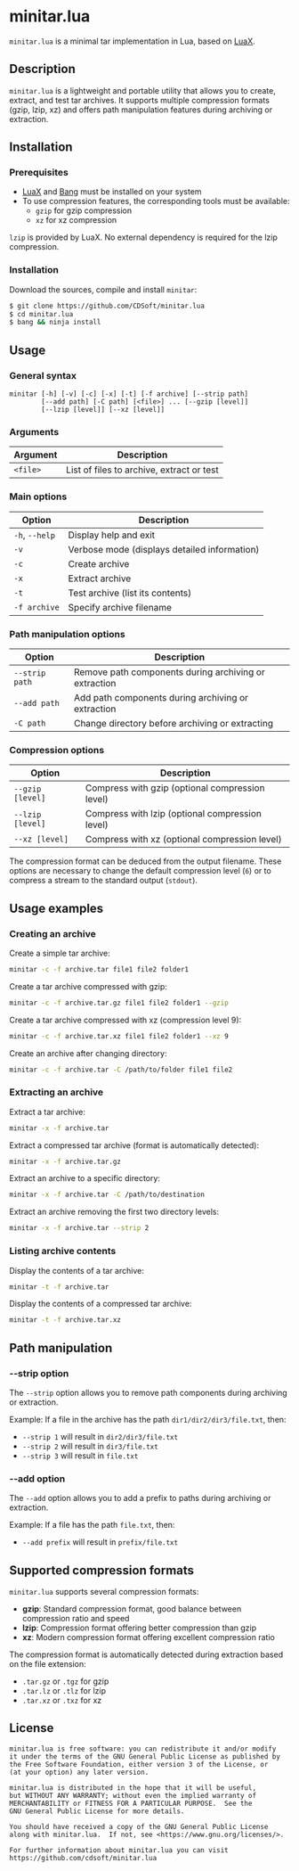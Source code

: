# minitar.lua

`minitar.lua` is a minimal tar implementation in Lua, based on [LuaX](https://github.com/CDSoft/luax).

## Description

`minitar.lua` is a lightweight and portable utility that allows you to create, extract, and test tar archives.
It supports multiple compression formats (gzip, lzip, xz) and offers path manipulation features during archiving or extraction.

## Installation

### Prerequisites

- [LuaX](https://github.com/CDSoft/luax) and [Bang](https://github.com/CDSoft/bang) must be installed on your system
- To use compression features, the corresponding tools must be available:
  - `gzip` for gzip compression
  - `xz` for xz compression

`lzip` is provided by LuaX.
No external dependency is required for the lzip compression.

### Installation

Download the sources, compile and install `minitar`:

```bash
$ git clone https://github.com/CDSoft/minitar.lua
$ cd minitar.lua
$ bang && ninja install
```

## Usage

### General syntax

```
minitar [-h] [-v] [-c] [-x] [-t] [-f archive] [--strip path]
        [--add path] [-C path] [<file>] ... [--gzip [level]]
        [--lzip [level]] [--xz [level]]
```

### Arguments

| Argument      | Description                                   |
|---------------|-----------------------------------------------|
| `<file>`      | List of files to archive, extract or test     |

### Main options

| Option            | Description                                   |
|-------------------|-----------------------------------------------|
| `-h`, `--help`    | Display help and exit                         |
| `-v`              | Verbose mode (displays detailed information)  |
| `-c`              | Create archive                                |
| `-x`              | Extract archive                               |
| `-t`              | Test archive (list its contents)              |
| `-f archive`      | Specify archive filename                      |

### Path manipulation options

| Option            | Description                                           |
|-------------------|-------------------------------------------------------|
| `--strip path`    | Remove path components during archiving or extraction |
| `--add path`      | Add path components during archiving or extraction    |
| `-C path`         | Change directory before archiving or extracting       |

### Compression options

| Option            | Description                                       |
|-------------------|---------------------------------------------------|
| `--gzip [level]`  | Compress with gzip (optional compression level)   |
| `--lzip [level]`  | Compress with lzip (optional compression level)   |
| `--xz [level]`    | Compress with xz (optional compression level)     |

The compression format can be deduced from the output filename.
These options are necessary to change the default compression level (`6`)
or to compress a stream to the standard output (`stdout`).

## Usage examples

### Creating an archive

Create a simple tar archive:
```bash
minitar -c -f archive.tar file1 file2 folder1
```

Create a tar archive compressed with gzip:
```bash
minitar -c -f archive.tar.gz file1 file2 folder1 --gzip
```

Create a tar archive compressed with xz (compression level 9):
```bash
minitar -c -f archive.tar.xz file1 file2 folder1 --xz 9
```

Create an archive after changing directory:
```bash
minitar -c -f archive.tar -C /path/to/folder file1 file2
```

### Extracting an archive

Extract a tar archive:
```bash
minitar -x -f archive.tar
```

Extract a compressed tar archive (format is automatically detected):
```bash
minitar -x -f archive.tar.gz
```

Extract an archive to a specific directory:
```bash
minitar -x -f archive.tar -C /path/to/destination
```

Extract an archive removing the first two directory levels:
```bash
minitar -x -f archive.tar --strip 2
```

### Listing archive contents

Display the contents of a tar archive:
```bash
minitar -t -f archive.tar
```

Display the contents of a compressed tar archive:
```bash
minitar -t -f archive.tar.xz
```

## Path manipulation

### --strip option

The `--strip` option allows you to remove path components during archiving or extraction.

Example: If a file in the archive has the path `dir1/dir2/dir3/file.txt`, then:
- `--strip 1` will result in `dir2/dir3/file.txt`
- `--strip 2` will result in `dir3/file.txt`
- `--strip 3` will result in `file.txt`

### --add option

The `--add` option allows you to add a prefix to paths during archiving or extraction.

Example: If a file has the path `file.txt`, then:
- `--add prefix` will result in `prefix/file.txt`

## Supported compression formats

`minitar.lua` supports several compression formats:

- **gzip**: Standard compression format, good balance between compression ratio and speed
- **lzip**: Compression format offering better compression than gzip
- **xz**: Modern compression format offering excellent compression ratio

The compression format is automatically detected during extraction based on the file extension:
- `.tar.gz` or `.tgz` for gzip
- `.tar.lz` or `.tlz` for lzip
- `.tar.xz` or `.txz` for xz

## License

    minitar.lua is free software: you can redistribute it and/or modify
    it under the terms of the GNU General Public License as published by
    the Free Software Foundation, either version 3 of the License, or
    (at your option) any later version.

    minitar.lua is distributed in the hope that it will be useful,
    but WITHOUT ANY WARRANTY; without even the implied warranty of
    MERCHANTABILITY or FITNESS FOR A PARTICULAR PURPOSE.  See the
    GNU General Public License for more details.

    You should have received a copy of the GNU General Public License
    along with minitar.lua.  If not, see <https://www.gnu.org/licenses/>.

    For further information about minitar.lua you can visit
    https://github.com/cdsoft/minitar.lua
